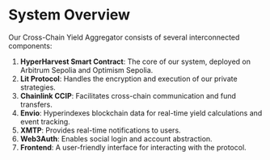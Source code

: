 # System Overview

Our Cross-Chain Yield Aggregator consists of several interconnected components:

1. **HyperHarvest Smart Contract**: The core of our system, deployed on Arbitrum Sepolia and Optimism Sepolia.
2. **Lit Protocol**: Handles the encryption and execution of our private strategies.
3. **Chainlink CCIP**: Facilitates cross-chain communication and fund transfers.
4. **Envio**: Hyperindexes blockchain data for real-time yield calculations and event tracking.
5. **XMTP**: Provides real-time notifications to users.
6. **Web3Auth**: Enables social login and account abstraction.
7. **Frontend**: A user-friendly interface for interacting with the protocol.
